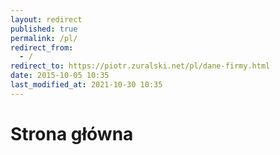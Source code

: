 ```yaml
---
layout: redirect
published: true
permalink: /pl/
redirect_from:
  - /
redirect_to: https://piotr.zuralski.net/pl/dane-firmy.html
date: 2015-10-05 10:35
last_modified_at: 2021-10-30 10:35
---
```


# Strona główna
